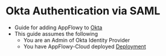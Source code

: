 # Okta Authentication via SAML
- Guide for adding AppFlowy to [Okta](https://www.okta.com)
- This guide assumes the following
  - You are an Admin of Okta Identity Provider
  - You have AppFlowy-Cloud deployed [Deployment](./DEPLOYMENT.md)
